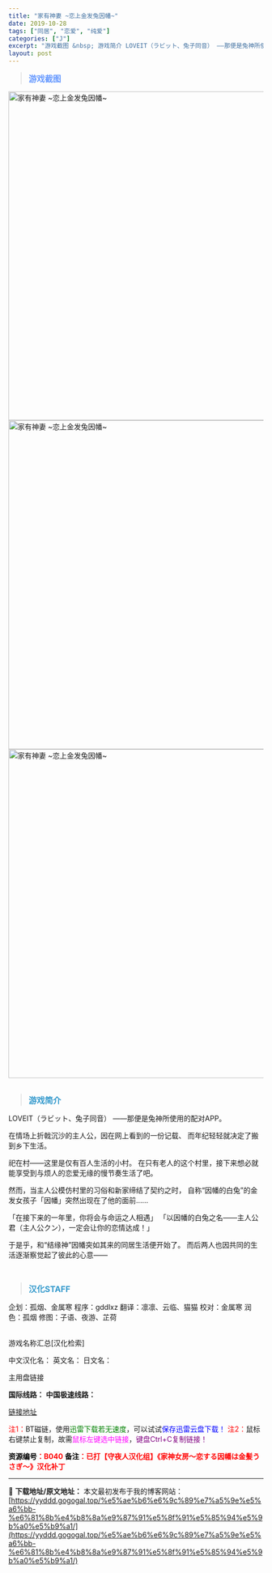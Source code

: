 ```yaml
---
title: "家有神妻 ~恋上金发兔因幡~"
date: 2019-10-28
tags: ["同居", "恋爱", "纯爱"]
categories: ["J"]
excerpt: "游戏截图 &nbsp; 游戏简介 LOVEIT（ラビット、兔子同音） ——那便是兔神所使用的配对APP。 在情场上折戟沉沙的主人公，因在网上看到的一份记载、 而年纪轻轻就决定了搬到乡下生活。 祀在村——这里是仅有百人生活的小村。 在只有老人的这个村里，接下来想必就能享受到与烦人的恋爱无缘的慢节奏生活&hellip;"
layout: post
---
```


<div>
<blockquote><b><span style="font-size: 12pt; color: #6699ff;">游戏截图</span></b></blockquote>
<div><img title="点击放大" src="https://yyddd.gogogal.top/wp-content/uploads/2025/04/20250430_6811db70bf24f.webp" alt="家有神妻 ~恋上金发兔因幡~" width="650" /></div>
<div><img title="点击放大" src="https://yyddd.gogogal.top/wp-content/uploads/2025/04/20250430_6811db736ff24.webp" alt="家有神妻 ~恋上金发兔因幡~" width="650" /></div>
<div><img title="点击放大" src="https://yyddd.gogogal.top/wp-content/uploads/2025/04/20250430_6811db7600dd0.webp" alt="家有神妻 ~恋上金发兔因幡~" width="650" /></div>
&nbsp;
<blockquote><b><span style="font-size: 12pt; color: #3399cc;">游戏简介</span></b></blockquote>
<div>LOVEIT（ラビット、兔子同音）
——那便是兔神所使用的配对APP。

在情场上折戟沉沙的主人公，因在网上看到的一份记载、
而年纪轻轻就决定了搬到乡下生活。

祀在村——这里是仅有百人生活的小村。
在只有老人的这个村里，接下来想必就能享受到与烦人的恋爱无缘的慢节奏生活了吧。

然而，当主人公模仿村里的习俗和新家缔结了契约之时，
自称“因幡的白兔”的金发女孩子「因幡」突然出现在了他的面前……

「在接下来的一年里，你将会与命运之人相遇」
「以因幡的白兔之名——主人公君（主人公クン），一定会让你的恋情达成！」

于是乎，和“结缘神”因幡突如其来的同居生活便开始了。
而后两人也因共同的生活逐渐察觉起了彼此的心意——</div>
&nbsp;
<blockquote><b><span style="font-size: 12pt; color: #3399cc;">汉化STAFF</span></b></blockquote>
<div>企划：孤烟、金属寒
程序：gddlxz
翻译：凛凛、云临、猫猫
校对：金属寒
润色：孤烟
修图：子语、夜游、芷荷</div>
&nbsp;

游戏名称汇总[汉化检索]

中文汉化名：
英文名：
日文名：
</div>
<div class="panel panel-primary">
<div class="panel-heading">主用盘链接</div>
<div class="panel-body">

<b>国际线路：</b>
<b>中国极速线路：</b>

<!--wechatfans start-->

<a href="https://pan.xunlei.com/s/VORWRxLlcUDScW2C5kyi1Q24A1?pwd=6un7#">链接地址</a>

<!--wechatfans end-->
<span style="color: #ff0000;">注1：</span>BT磁链，使用<span style="color: #008000;">迅雷下载若无速度</span>，可以试试<span style="color: #0000ff;">保存迅雷云盘下载！</span>
<span style="color: #ff0000;">注2：</span>鼠标右键禁止复制，故需<span style="color: #ff00ff;">鼠标左键选中链接</span>，<span style="color: #800080;">键盘Ctrl+C复制链接！</span>

</div>
<div class="panel-footer"><span style="color: #ff0000;"><b><span style="color: #000000;">资源编号</span>：B040</b></span>
<span style="color: #ff0000;"><b><span style="color: #000000;">备注</span>：已打【守夜人汉化组】《家神女房～恋する因幡は金髪うさぎ～》汉化补丁</b></span></div>
</div>

---
📖 **下载地址/原文地址：** 本文最初发布于我的博客网站：[https://yyddd.gogogal.top/%e5%ae%b6%e6%9c%89%e7%a5%9e%e5%a6%bb-%e6%81%8b%e4%b8%8a%e9%87%91%e5%8f%91%e5%85%94%e5%9b%a0%e5%b9%a1/](https://yyddd.gogogal.top/%e5%ae%b6%e6%9c%89%e7%a5%9e%e5%a6%bb-%e6%81%8b%e4%b8%8a%e9%87%91%e5%8f%91%e5%85%94%e5%9b%a0%e5%b9%a1/)
